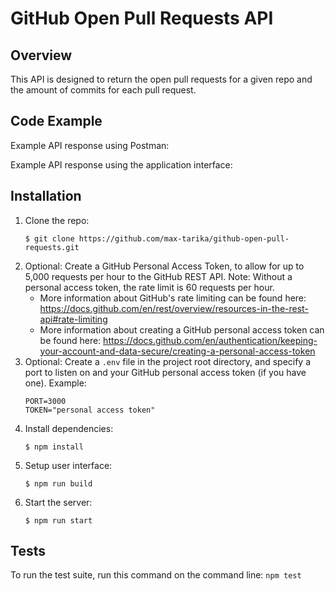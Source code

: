 # GitHub Open Pull Requests API

## Overview

This API is designed to return the open pull requests for a given repo and the amount of commits for each pull request.

## Code Example

Example API response using Postman:


Example API response using the application interface:

## Installation
1. Clone the repo:
   ```
   $ git clone https://github.com/max-tarika/github-open-pull-requests.git
   ```
2. Optional: Create a GitHub Personal Access Token, to allow for up to 5,000 requests per hour to the GitHub REST API. Note: Without a personal access token, the rate limit is 60 requests per hour.
   * More information about GitHub's rate limiting can be found here: https://docs.github.com/en/rest/overview/resources-in-the-rest-api#rate-limiting
   * More information about creating a GitHub personal access token can be found here: https://docs.github.com/en/authentication/keeping-your-account-and-data-secure/creating-a-personal-access-token
3. Optional: Create a `.env` file in the project root directory, and specify a port to listen on and your GitHub personal access token (if you have one). Example:
   ```
   PORT=3000
   TOKEN="personal access token"
   ```
4. Install dependencies:
   ```
   $ npm install
   ```
5. Setup user interface:
   ```
   $ npm run build
   ```
6. Start the server:
   ```
   $ npm run start
   ```

## Tests
To run the test suite, run this command on the command line: `npm test`
